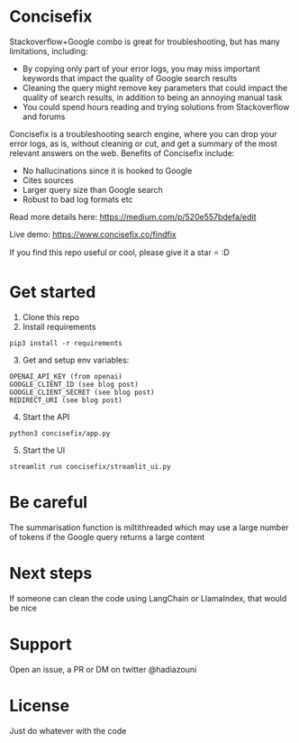 # Concisefix
Stackoverflow+Google combo is great for troubleshooting, but has many limitations, including:
- By copying only part of your error logs, you may miss important keywords that impact the quality of Google search results
- Cleaning the query might remove key parameters that could impact the quality of search results, in addition to being an annoying manual task
- You could spend hours reading and trying solutions from Stackoverflow and forums

Concisefix is a troubleshooting search engine, where you can drop your error logs, as is, without cleaning or cut, and get a summary of the most relevant answers on the web. Benefits of Concisefix include:
- No hallucinations since it is hooked to Google
- Cites sources
- Larger query size than Google search
- Robust to bad log formats etc

Read more details here: https://medium.com/p/520e557bdefa/edit

Live demo: https://www.concisefix.co/findfix

If you find this repo useful or cool, please give it a star ⭐️  :D

# Get started
1. Clone this repo
2. Install requirements 
```
pip3 install -r requirements
```
3. Get and setup env variables:
```
OPENAI_API_KEY (from openai)
GOOGLE_CLIENT_ID (see blog post)
GOOGLE_CLIENT_SECRET (see blog post)
REDIRECT_URI (see blog post)
```

4. Start the API
```
python3 concisefix/app.py
```
5. Start the UI
```
streamlit run concisefix/streamlit_ui.py
```

# Be careful
The summarisation function is miltithreaded which may use a large number of tokens if the Google query returns a large content 

# Next steps
If someone can clean the code using LangChain or LlamaIndex, that would be nice 

# Support
Open an issue, a PR or DM on twitter @hadiazouni

# License
Just do whatever with the code 
